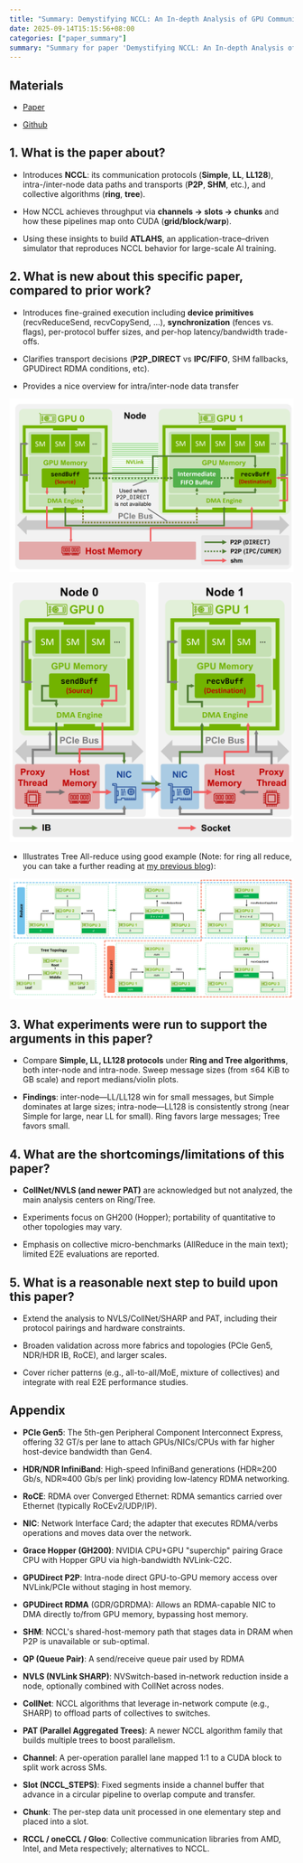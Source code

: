 ```yaml
---
title: "Summary: Demystifying NCCL: An In-depth Analysis of GPU Communication Protocols and Algorithms"
date: 2025-09-14T15:15:56+08:00
categories: ["paper_summary"]
summary: "Summary for paper 'Demystifying NCCL: An In-depth Analysis of GPU Communication Protocols and Algorithms'"
---
```


## Materials

- [Paper](https://arxiv.org/pdf/2507.04786)

- [Github](https://github.com/NVIDIA/nccl)

## 1. What is the paper about?

- Introduces **NCCL**: its communication protocols (**Simple**, **LL**, **LL128**), intra-/inter-node data paths and transports (**P2P**, **SHM**, etc.), and collective algorithms (**ring**, **tree**).

- How NCCL achieves throughput via **channels → slots → chunks** and how these pipelines map onto CUDA (**grid/block/warp**).

- Using these insights to build **ATLAHS**, an application-trace–driven simulator that reproduces NCCL behavior for large-scale AI training.

## 2. What is new about this specific paper, compared to prior work?

- Introduces fine-grained execution including **device primitives** (recvReduceSend, recvCopySend, …), **synchronization** (fences vs. flags), per-protocol buffer sizes, and per-hop latency/bandwidth trade-offs.

- Clarifies transport decisions (**P2P_DIRECT** vs **IPC/FIFO**, SHM fallbacks, GPUDirect RDMA conditions, etc).

- Provides a nice overview for intra/inter-node data transfer

![image](intra-node-data-transfer.png)

![image](inter-node-data-transfer.png)

- Illustrates Tree All-reduce using good example (Note: for ring all reduce, you can take a further reading at [my previous blog](../../overview_of_distribution_training/#all-reduce-example)):

![image](tree-all-reduce.png)

## 3. What experiments were run to support the arguments in this paper?

- Compare **Simple, LL, LL128 protocols** under **Ring and Tree algorithms**, both inter-node and intra-node. Sweep message sizes (from ≤64 KiB to GB scale) and report medians/violin plots.

- **Findings**: inter-node—LL/LL128 win for small messages, but Simple dominates at large sizes; intra-node—LL128 is consistently strong (near Simple for large, near LL for small). Ring favors large messages; Tree favors small.

## 4. What are the shortcomings/limitations of this paper?

- **CollNet/NVLS (and newer PAT)** are acknowledged but not analyzed, the main analysis centers on Ring/Tree.

- Experiments focus on GH200 (Hopper); portability of quantitative to other topologies may vary.

- Emphasis on collective micro-benchmarks (AllReduce in the main text); limited E2E  evaluations are reported.

## 5. What is a reasonable next step to build upon this paper?

- Extend the analysis to NVLS/CollNet/SHARP and PAT, including their protocol pairings and hardware constraints.

- Broaden validation across more fabrics and topologies (PCIe Gen5, NDR/HDR IB, RoCE), and larger scales.

- Cover richer patterns (e.g., all-to-all/MoE, mixture of collectives) and integrate with real E2E performance studies.

## Appendix

- **PCIe Gen5**: The 5th-gen Peripheral Component Interconnect Express, offering 32 GT/s per lane to attach GPUs/NICs/CPUs with far higher host-device bandwidth than Gen4.

- **HDR/NDR InfiniBand**: High-speed InfiniBand generations (HDR≈200 Gb/s, NDR≈400 Gb/s per link) providing low-latency RDMA networking.

- **RoCE**: RDMA over Converged Ethernet: RDMA semantics carried over Ethernet (typically RoCEv2/UDP/IP).

- **NIC**: Network Interface Card; the adapter that executes RDMA/verbs operations and moves data over the network.

- **Grace Hopper (GH200)**: NVIDIA CPU+GPU "superchip" pairing Grace CPU with Hopper GPU via high-bandwidth NVLink-C2C.

- **GPUDirect P2P**: Intra-node direct GPU-to-GPU memory access over NVLink/PCIe without staging in host memory.

- **GPUDirect RDMA** (GDR/GDRDMA): Allows an RDMA-capable NIC to DMA directly to/from GPU memory, bypassing host memory.

- **SHM**: NCCL's shared-host-memory path that stages data in DRAM when P2P is unavailable or sub-optimal.

- **QP (Queue Pair)**: A send/receive queue pair used by RDMA

- **NVLS (NVLink SHARP)**: NVSwitch-based in-network reduction inside a node, optionally combined with CollNet across nodes.

- **CollNet**: NCCL algorithms that leverage in-network compute (e.g., SHARP) to offload parts of collectives to switches.

- **PAT (Parallel Aggregated Trees)**: A newer NCCL algorithm family that builds multiple trees to boost parallelism.

- **Channel**: A per-operation parallel lane mapped 1:1 to a CUDA block to split work across SMs.

- **Slot (NCCL_STEPS)**: Fixed segments inside a channel buffer that advance in a circular pipeline to overlap compute and transfer.

- **Chunk**: The per-step data unit processed in one elementary step and placed into a slot.

- **RCCL / oneCCL / Gloo**: Collective communication libraries from AMD, Intel, and Meta respectively; alternatives to NCCL.
